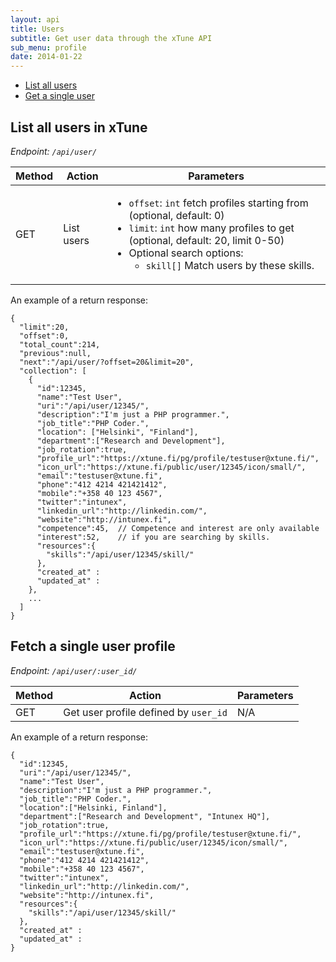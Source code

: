 ```yaml
---
layout: api
title: Users
subtitle: Get user data through the xTune API
sub_menu: profile
date: 2014-01-22
---
```

<div class="pure-menu pure-menu-open pure-menu-horizontal">
    <ul>
        <li><a href="#list">List all users</a></li>
        <li><a href="#single">Get a single user</a></li>
    </ul>
</div>

<h2 id="list">List all users in xTune</h2>

*Endpoint: `/api/user/`*

<table class="pure-table">
    <thead>
        <tr>
            <th>Method</th>
            <th>Action</th>
            <th>Parameters</th>
        </tr>
    </thead>
    <tbody>
        <tr>
            <td>GET</td>
            <td>List users</td>
            <td>
              <ul>
                <li><code>offset</code>: <code>int</code> fetch profiles starting from (optional, default: 0)</li>
                <li><code>limit</code>: <code>int</code> how many profiles to get (optional, default: 20, limit 0-50)</li>
                <li>Optional search options: 
                  <ul>
                    <li><code>skill[]</code> Match users by these skills.</li>
                  </ul>
                </li>
              </ul>
            </td>
        </tr>
    </tbody>
</table>

An example of a return response:

    {
      "limit":20,
      "offset":0,
      "total_count":214,
      "previous":null,
      "next":"/api/user/?offset=20&limit=20",
      "collection": [
        {
          "id":12345,
          "name":"Test User",
          "uri":"/api/user/12345/", 
          "description":"I'm just a PHP programmer.",
          "job_title":"PHP Coder.",
          "location": ["Helsinki", "Finland"],
          "department":["Research and Development"],
          "job_rotation":true,
          "profile_url":"https://xtune.fi/pg/profile/testuser@xtune.fi/",
          "icon_url":"https://xtune.fi/public/user/12345/icon/small/",
          "email":"testuser@xtune.fi",
          "phone":"412 4214 421421412",
          "mobile":"+358 40 123 4567",
          "twitter":"intunex",
          "linkedin_url":"http://linkedin.com/",
          "website":"http://intunex.fi",
          "competence":45,  // Competence and interest are only available
          "interest":52,    // if you are searching by skills.
          "resources":{
            "skills":"/api/user/12345/skill/"
          },
          "created_at" :
          "updated_at" : 
        },
        ...
      ]
    }

    

<h2 id="single">Fetch a single user profile</h2>

*Endpoint: `/api/user/:user_id/`*

<table class="pure-table">
    <thead>
        <tr>
            <th>Method</th>
            <th>Action</th>
            <th>Parameters</th>
        </tr>
    </thead>
    <tbody>
        <tr>
            <td>GET</td>
            <td>Get user profile defined by <code>user_id</code></td>
            <td>N/A</td>
        </tr>
    </tbody>
</table>

An example of a return response:

    {
      "id":12345,
      "uri":"/api/user/12345/", 
      "name":"Test User",
      "description":"I'm just a PHP programmer.",
      "job_title":"PHP Coder.",
      "location":["Helsinki, Finland"],
      "department":["Research and Development", "Intunex HQ"],
      "job_rotation":true,
      "profile_url":"https://xtune.fi/pg/profile/testuser@xtune.fi/",
      "icon_url":"https://xtune.fi/public/user/12345/icon/small/",
      "email":"testuser@xtune.fi",
      "phone":"412 4214 421421412",
      "mobile":"+358 40 123 4567",
      "twitter":"intunex",
      "linkedin_url":"http://linkedin.com/",
      "website":"http://intunex.fi",
      "resources":{
        "skills":"/api/user/12345/skill/"
      },
      "created_at" :
      "updated_at" : 
    }
